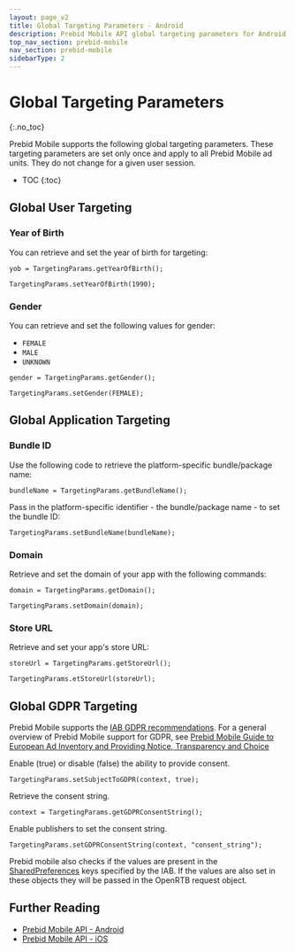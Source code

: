 ```yaml
---
layout: page_v2
title: Global Targeting Parameters - Android
description: Prebid Mobile API global targeting parameters for Android
top_nav_section: prebid-mobile
nav_section: prebid-mobile
sidebarType: 2
---
```


# Global Targeting Parameters
{:.no_toc}

Prebid Mobile supports the following global targeting parameters. These targeting parameters are set only once and apply to all Prebid Mobile ad units. They do not change for a given user session.

* TOC
{:toc}

## Global User Targeting

### Year of Birth

You can retrieve and set the year of birth for targeting:

```
yob = TargetingParams.getYearOfBirth();
```

```
TargetingParams.setYearOfBirth(1990);
```

### Gender

You can retrieve and set the following values for gender:

- `FEMALE`
- `MALE`
- `UNKNOWN`

```
gender = TargetingParams.getGender();
```

```
TargetingParams.setGender(FEMALE);
```

## Global Application Targeting

### Bundle ID

Use the following code to retrieve the platform-specific bundle/package name:

```
bundleName = TargetingParams.getBundleName();
```

Pass in the platform-specific identifier - the bundle/package name - to set the bundle ID:

```
TargetingParams.setBundleName(bundleName);
```

### Domain

Retrieve and set the domain of your app with the following commands:

```
domain = TargetingParams.getDomain();
```

```
TargetingParams.setDomain(domain);
```

### Store URL

Retrieve and set your app's store URL:

```
storeUrl = TargetingParams.getStoreUrl();
```

```
TargetingParams.etStoreUrl(storeUrl);
```

## Global GDPR Targeting

Prebid Mobile supports the [IAB GDPR recommendations](https://github.com/InteractiveAdvertisingBureau/GDPR-Transparency-and-Consent-Framework/blob/master/Mobile%20In-App%20Consent%20APIs%20v1.0%20Draft%20for%20Public%20Comment.md). For a general overview of Prebid Mobile support for GDPR, see [Prebid Mobile Guide to European Ad Inventory and Providing Notice, Transparency and Choice]({{site.github.url}}/prebid-mobile/gdpr.html)

Enable (true) or disable (false) the ability to provide consent.

```
TargetingParams.setSubjectToGDPR(context, true);
```

Retrieve the consent string.

```
context = TargetingParams.getGDPRConsentString();
```

Enable publishers to set the consent string.

```
TargetingParams.setGDPRConsentString(context, "consent_string");
```

Prebid mobile also checks if the values are present in the [SharedPreferences](https://developer.android.com/training/data-storage/shared-preferences) keys specified by the IAB. If the values are also set in these objects they will be passed in the OpenRTB request object.

## Further Reading

- [Prebid Mobile API - Android]({{site.baseurl}}/prebid-mobile/pbm-api/android/pbm-api-android.html)
- [Prebid Mobile API - iOS]({{site.baseurl}}/prebid-mobile/pbm-api/android/pbm-api-ios.html)

